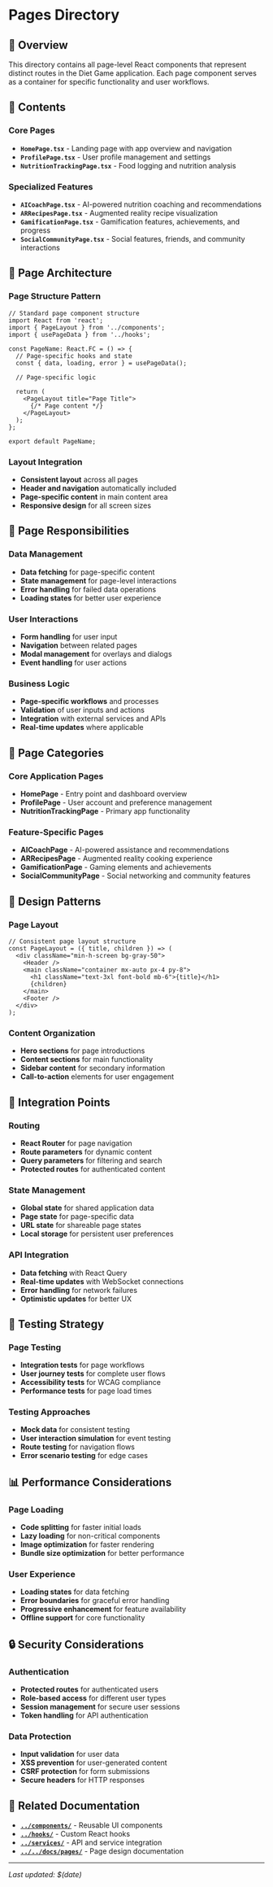 # Pages Directory

## 📄 Overview

This directory contains all page-level React components that represent distinct routes in the Diet Game application. Each page component serves as a container for specific functionality and user workflows.

## 📁 Contents

### Core Pages
- **`HomePage.tsx`** - Landing page with app overview and navigation
- **`ProfilePage.tsx`** - User profile management and settings
- **`NutritionTrackingPage.tsx`** - Food logging and nutrition analysis

### Specialized Features
- **`AICoachPage.tsx`** - AI-powered nutrition coaching and recommendations
- **`ARRecipesPage.tsx`** - Augmented reality recipe visualization
- **`GamificationPage.tsx`** - Gamification features, achievements, and progress
- **`SocialCommunityPage.tsx`** - Social features, friends, and community interactions

## 🎯 Page Architecture

### Page Structure Pattern
```tsx
// Standard page component structure
import React from 'react';
import { PageLayout } from '../components';
import { usePageData } from '../hooks';

const PageName: React.FC = () => {
  // Page-specific hooks and state
  const { data, loading, error } = usePageData();
  
  // Page-specific logic
  
  return (
    <PageLayout title="Page Title">
      {/* Page content */}
    </PageLayout>
  );
};

export default PageName;
```

### Layout Integration
- **Consistent layout** across all pages
- **Header and navigation** automatically included
- **Page-specific content** in main content area
- **Responsive design** for all screen sizes

## 🔧 Page Responsibilities

### Data Management
- **Data fetching** for page-specific content
- **State management** for page-level interactions
- **Error handling** for failed data operations
- **Loading states** for better user experience

### User Interactions
- **Form handling** for user input
- **Navigation** between related pages
- **Modal management** for overlays and dialogs
- **Event handling** for user actions

### Business Logic
- **Page-specific workflows** and processes
- **Validation** of user inputs and actions
- **Integration** with external services and APIs
- **Real-time updates** where applicable

## 📱 Page Categories

### Core Application Pages
- **HomePage** - Entry point and dashboard overview
- **ProfilePage** - User account and preference management
- **NutritionTrackingPage** - Primary app functionality

### Feature-Specific Pages
- **AICoachPage** - AI-powered assistance and recommendations
- **ARRecipesPage** - Augmented reality cooking experience
- **GamificationPage** - Gaming elements and achievements
- **SocialCommunityPage** - Social networking and community features

## 🎨 Design Patterns

### Page Layout
```tsx
// Consistent page layout structure
const PageLayout = ({ title, children }) => (
  <div className="min-h-screen bg-gray-50">
    <Header />
    <main className="container mx-auto px-4 py-8">
      <h1 className="text-3xl font-bold mb-6">{title}</h1>
      {children}
    </main>
    <Footer />
  </div>
);
```

### Content Organization
- **Hero sections** for page introductions
- **Content sections** for main functionality
- **Sidebar content** for secondary information
- **Call-to-action** elements for user engagement

## 🔗 Integration Points

### Routing
- **React Router** for page navigation
- **Route parameters** for dynamic content
- **Query parameters** for filtering and search
- **Protected routes** for authenticated content

### State Management
- **Global state** for shared application data
- **Page state** for page-specific data
- **URL state** for shareable page states
- **Local storage** for persistent user preferences

### API Integration
- **Data fetching** with React Query
- **Real-time updates** with WebSocket connections
- **Error handling** for network failures
- **Optimistic updates** for better UX

## 🧪 Testing Strategy

### Page Testing
- **Integration tests** for page workflows
- **User journey tests** for complete user flows
- **Accessibility tests** for WCAG compliance
- **Performance tests** for page load times

### Testing Approaches
- **Mock data** for consistent testing
- **User interaction simulation** for event testing
- **Route testing** for navigation flows
- **Error scenario testing** for edge cases

## 📊 Performance Considerations

### Page Loading
- **Code splitting** for faster initial loads
- **Lazy loading** for non-critical components
- **Image optimization** for faster rendering
- **Bundle size optimization** for better performance

### User Experience
- **Loading states** for data fetching
- **Error boundaries** for graceful error handling
- **Progressive enhancement** for feature availability
- **Offline support** for core functionality

## 🔒 Security Considerations

### Authentication
- **Protected routes** for authenticated users
- **Role-based access** for different user types
- **Session management** for secure user sessions
- **Token handling** for API authentication

### Data Protection
- **Input validation** for user data
- **XSS prevention** for user-generated content
- **CSRF protection** for form submissions
- **Secure headers** for HTTP responses

## 🔗 Related Documentation

- **[`../components/`](../components/)** - Reusable UI components
- **[`../hooks/`](../hooks/)** - Custom React hooks
- **[`../services/`](../services/)** - API and service integration
- **[`../../docs/pages/`](../../docs/pages/)** - Page design documentation

---

*Last updated: $(date)*

